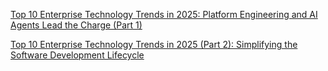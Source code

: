 
[Top 10 Enterprise Technology Trends in 2025: Platform Engineering and AI Agents Lead the Charge (Part 1)](https://faun.pub/top-10-enterprise-technology-trends-in-2025-platform-engineering-and-ai-agents-lead-the-charge-1ff2a0f3bc11)

[Top 10 Enterprise Technology Trends in 2025 (Part 2): Simplifying the Software Development Lifecycle](https://faun.pub/top-10-enterprise-technology-trends-in-2025-part-2-simplifying-the-software-development-48e8b58db323)
